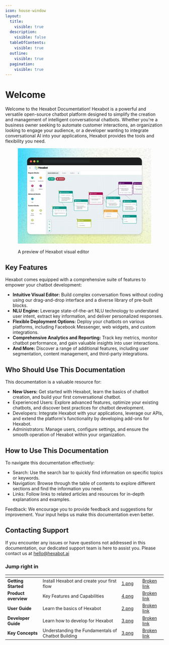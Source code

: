 ```yaml
---
icon: house-window
layout:
  title:
    visible: true
  description:
    visible: false
  tableOfContents:
    visible: true
  outline:
    visible: true
  pagination:
    visible: true
---
```


# Welcome

Welcome to the Hexabot Documentation! Hexabot is a powerful and versatile open-source chatbot platform designed to simplify the creation and management of intelligent conversational chatbots. Whether you're a business owner seeking to automate customer interactions, an organization looking to engage your audience, or a developer wanting to integrate conversational AI into your applications, Hexabot provides the tools and flexibility you need.

<figure><img src=".gitbook/assets/Mockup 01.png" alt=""><figcaption><p>A preview of Hexabot visual editor</p></figcaption></figure>

## Key Features

Hexabot comes equipped with a comprehensive suite of features to empower your chatbot development:

* **Intuitive Visual Editor:** Build complex conversation flows without coding using our drag-and-drop interface and a diverse library of pre-built blocks.
* **NLU Engine:** Leverage state-of-the-art NLU technology to understand user intent, extract key information, and deliver personalized responses.
* **Flexible Deployment Options:** Deploy your chatbots on various platforms, including Facebook Messenger, web widgets, and custom integrations.
* **Comprehensive Analytics and Reporting:** Track key metrics, monitor chatbot performance, and gain valuable insights into user interactions.
* **And More:** Discover a range of additional features, including user segmentation, content management, and third-party integrations.

## Who Should Use This Documentation

This documentation is a valuable resource for:

* **New Users:** Get started with Hexabot, learn the basics of chatbot creation, and build your first conversational chatbot.
* Experienced Users: Explore advanced features, optimize your existing chatbots, and discover best practices for chatbot development.
* Developers: Integrate Hexabot with your applications, leverage our APIs, and extend the platform's functionality by developing add-ons for Hexabot.
* Administrators: Manage users, configure settings, and ensure the smooth operation of Hexabot within your organization.

## How to Use This Documentation

To navigate this documentation effectively:

* Search: Use the search bar to quickly find information on specific topics or keywords.
* Navigation: Browse through the table of contents to explore different sections and find the information you need.
* Links: Follow links to related articles and resources for in-depth explanations and examples.

Feedback: We encourage you to provide feedback and suggestions for improvement. Your input helps us make this documentation even better.

## Contacting Support

If you encounter any issues or have questions not addressed in this documentation, our dedicated support team is here to assist you. Please contact us at [hello@hexabot.ai](mailto:hello@hexabot.ai)

### Jump right in

<table data-view="cards"><thead><tr><th></th><th></th><th data-hidden data-card-cover data-type="files"></th><th data-hidden></th><th data-hidden data-card-target data-type="content-ref"></th></tr></thead><tbody><tr><td><strong>Getting Started</strong></td><td>Install Hexabot and create your first flow</td><td><a href=".gitbook/assets/1.png">1.png</a></td><td></td><td><a href="broken-reference">Broken link</a></td></tr><tr><td><strong>Product overview</strong></td><td>Key Features and Capabilities</td><td><a href=".gitbook/assets/4.png">4.png</a></td><td></td><td><a href="broken-reference">Broken link</a></td></tr><tr><td><strong>User Guide</strong></td><td>Learn the basics of Hexabot</td><td><a href=".gitbook/assets/2.png">2.png</a></td><td></td><td><a href="broken-reference">Broken link</a></td></tr><tr><td><strong>Developer Guide</strong></td><td>Learn how to develop for Hexabot</td><td><a href=".gitbook/assets/3.png">3.png</a></td><td></td><td><a href="broken-reference">Broken link</a></td></tr><tr><td><strong>Key Concepts</strong></td><td>Understanding the Fundamentals of Chatbot Building</td><td><a href=".gitbook/assets/3.png">3.png</a></td><td></td><td><a href="broken-reference">Broken link</a></td></tr></tbody></table>

